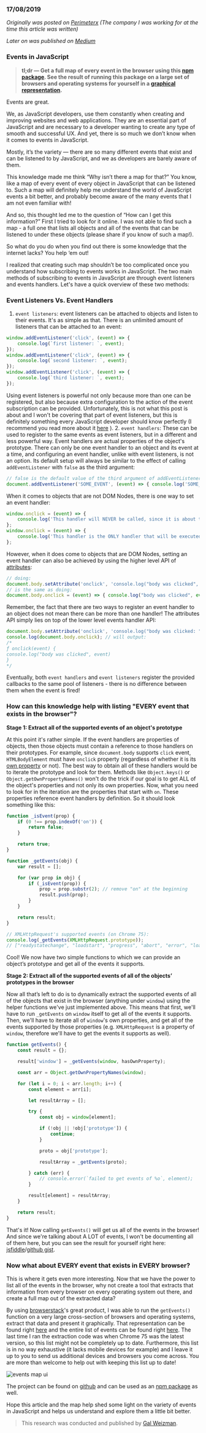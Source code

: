 ### 17/08/2019

_Originally was posted on [Perimeterx](https://www.perimeterx.com/blog/list-every-event-that-exists-in-the-browser/) (The company I was working for at the time this article was written)_

_Later on was published on [Medium](https://medium.com/@weizmangal/list-every-event-that-exists-in-the-browser-b771579d9b04?source=friends_link&sk=8e036bb311ff09172d491d6cddbd9456)_

### Events in JavaScript

> **tl;dr — Get a full map of every event in the browser using this [npm package](https://www.npmjs.com/package/map-events).
> See the result of running this package on a large set of browsers and operating systems for yourself in a [graphical representation](https://weizman.github.io/map-events-website/).**

Events are great.

We, as JavaScript developers, use them constantly when creating and improving websites and web applications. They are an essential part of JavaScript and are necessary to a developer wanting to create any type of smooth and successful UX.
And yet, there is so much we don’t know when it comes to events in JavaScript.

Mostly, it’s the variety — there are so many different events that exist and can be listened to by JavaScript, and we as developers are barely aware of them.

This knowledge made me think “Why isn’t there a map for that?”
You know, like a map of every event of every object in JavaScript that can be listened to. Such a map will definitely help me understand the world of JavaScript events a bit better, and probably become aware of the many events that I am not even familiar with!

And so, this thought led me to the question of “How can I get this information?”
First I tried to look for it online. I was not able to find such a map - a full one that lists all objects and all of the events that can be listened to under these objects (please share if you know of such a map!).

So what do you do when you find out there is some knowledge that the internet lacks? You help ‘em out!

I realized that creating such map shouldn’t be too complicated once you understand how subscribing to events works in JavaScript. The two main methods of subscribing to events in JavaScript are through event listeners and events handlers. Let's have a quick overview of these two methods:

### Event Listeners Vs. Event Handlers

1. `event listeners`:  event listeners can be attached to objects and listen to their events. It's as simple as that. There is an unlimited amount of listeners that can be attached to an event:
```javascript
window.addEventListener('click', (event) => {
    console.log(`first listener: `, event);
});
window.addEventListener('click', (event) => {
    console.log(`second listener: `, event);
});
window.addEventListener('click', (event) => {
    console.log(`third listener: `, event);
});
```
Using event listeners is powerful not only because more than one can be registered, but also because extra configuration to the action of the event subscription can be provided.
Unfortunately, this is not what this post is about and I won't be covering that part of event listeners, but this is definitely something every JavaScript developer should know perfectly (I recommend you read more about it [here](https://developer.mozilla.org/en-US/docs/Web/API/EventTarget/addEventListener#Syntax) ).
2. `event handlers`: These can be used to register to the same events as event listeners, but in a different and less powerful way. Event handlers are actual properties of the object's prototype. There can only be one event handler to an object and its event at a time, and configuring an event handler, unlike with event listeners, is not an option. Its default setup will always be similar to the effect of calling `addEventListener` with `false` as the third argument:
```javascript
// false is the default value of the third argument of addEventListener function
document.addEventListener('SOME_EVENT', (event) => { console.log('SOME_LISTENER') }, false);
```
When it comes to objects that are not DOM Nodes, there is one way to set an event handler:
```javascript
window.onclick = (event) => {
    console.log('This handler will NEVER be called, since it is about to be overwritten');
};
window.onclick = (event) => {
    console.log('This handler is the ONLY handler that will be executed when clicking the window', event);
};
```

However, when it does come to objects that are DOM Nodes, setting an event handler can also be achieved by using the higher level API of [attributes](https://developer.mozilla.org/en-US/docs/Glossary/Attribute):
```javascript
// doing:
document.body.setAttribute('onclick', 'console.log("body was clicked", event)');
// is the same as doing:
document.body.onclick = (event) => { console.log("body was clicked", event) }
```
Remember, the fact that there are two ways to register an event handler to an object does not mean there can be more than one handler! The attributes API simply lies on top of the lower level events handler API:
```javascript
document.body.setAttribute('onclick', 'console.log("body was clicked: ", event)');
console.log(document.body.onclick); // will output:
/*
ƒ onclick(event) {
console.log("body was clicked", event)
}
*/
```

Eventually, both `event handlers` and `event listeners` register the provided callbacks to the same pool of listeners - there is no difference between them when the event is fired!

### How can this knowledge help with listing "EVERY event that exists in the browser"?

__Stage 1: Extract all of the supported events of an object's prototype__

At this point it's rather simple.
If the event handlers are properties of objects, then those objects must contain a reference to those handlers on their prototypes.
For example, since `document.body` supports `click` event, `HTMLBodyElement` must have `onclick` property (regardless of whether it is its [own property](https://developer.mozilla.org/en-US/docs/Web/JavaScript/Reference/Global_Objects/Object/hasOwnProperty) or not).
The best way to obtain all of these handlers would be to iterate the prototype and look for them. Methods like `Object.keys()` or `Object.getOwnPropertyNames()` won't do the trick if our goal is to get ALL of the object's properties and not only its own properties.
Now, what you need to look for in the iteration are the properties that start with `on`. These properties reference event handlers by definition. So it should look something like this:
```javascript
function _isEvent(prop) {
    if (0 !== prop.indexOf('on')) {
        return false;
    }

    return true;
}

function _getEvents(obj) {
    var result = [];

    for (var prop in obj) {
        if (_isEvent(prop)) {
            prop = prop.substr(2); // remove "on" at the beginning
            result.push(prop);
        }
    }

    return result;
}

// XMLHttpRequest's supported events (on Chrome 75):
console.log(_getEvents(XMLHttpRequest.prototype));
// ["readystatechange", "loadstart", "progress", "abort", "error", "load", "timeout", "loadend"]
```

Cool! We now have two simple functions to which we can provide an object’s prototype and get all of the events it supports.

__Stage 2: Extract all of the supported events of all of the objects’ prototypes in the browser__

Now all that’s left to do is to dynamically extract the supported events of all of the objects that exist in the browser (anything under `window`) using the helper functions we've just implemented above.
This means that first, we'll have to run `_getEvents` on `window` itself to get all of the events it supports.
Then, we'll have to iterate all of `window`'s own properties, and get all of the events supported by those properties (e.g. `XMLHttpRequest` is a property of `window`, therefore we'll have to get the events it supports as well).

```javascript
function getEvents() {
    const result = {};

    result['window'] = _getEvents(window, hasOwnProperty);

    const arr = Object.getOwnPropertyNames(window);

    for (let i = 0; i < arr.length; i++) {
        const element = arr[i];

        let resultArray = [];

        try {
            const obj = window[element];

            if (!obj || !obj['prototype']) {
                continue;
            }

            proto = obj['prototype'];

            resultArray = _getEvents(proto);

        } catch (err) {
            // console.error(`failed to get events of %o`, element);
        }

        result[element] = resultArray;
    }

    return result;
}
```

That's it! Now calling `getEvents()` will get us all of the events in the browser! And since we're talking about A LOT of events, I won't be documenting all of them here, but you can see the result for yourself right here: [jsfiddle](https://jsfiddle.net/8z1pr6hv/)/[github gist](https://gist.github.com/galpx/9889e557ac127499cd8dc3942a58500b).

### Now what about EVERY event that exists in EVERY browser?

This is where it gets even more interesting. Now that we have the power to list all of the events in the browser, why not create a tool that extracts that information from every browser on every operating system out there, and create a full map out of the extracted data?

By using [browserstack](https://browserstack.com/)'s great product, I was able to run the `getEvents()` function on a very large cross-section of browsers and operating systems, extract that data and present it graphically.
That representation can be found right [here](https://weizman.github.io/map-events-website/) and the entire list of events can be found right [here](https://raw.githubusercontent.com/weizman/map-events-website/master/data.json).
The last time I ran the extraction code was when Chrome 75 was the latest version, so this list might not be completely up to date. Furthermore, this list is in no way exhaustive (it lacks mobile devices for example) and I leave it up to you to send us additional devices and browsers you come across. You are more than welcome to help out with keeping this list up to date!

![events map ui](./content/img/every-event-ui.jpg)

The project can be found on [github](https://github.com/weizman/map-events) and can be used as an [npm package](https://www.npmjs.com/package/map-events) as well.

Hope this article and the map help shed some light on the variety of events in JavaScript and helps us understand and explore them a little bit better.

> This research was conducted and published by [Gal Weizman](http://github.com/weizman/).
